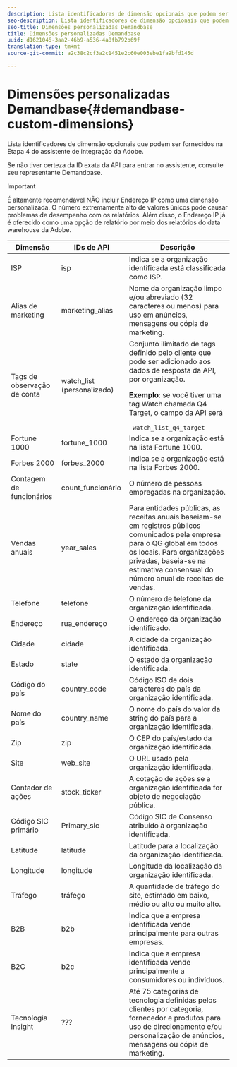 ```yaml
---
description: Lista identificadores de dimensão opcionais que podem ser fornecidos na Etapa 4 do assistente de integração da Adobe.
seo-description: Lista identificadores de dimensão opcionais que podem ser fornecidos na Etapa 4 do assistente de integração da Adobe.
seo-title: Dimensões personalizadas Demandbase
title: Dimensões personalizadas Demandbase
uuid: d1621046-3aa2-46b9-a536-4a8fb792b69f
translation-type: tm+mt
source-git-commit: a2c38c2cf3a2c1451e2c60e003ebe1fa9bfd145d

---
```



# Dimensões personalizadas Demandbase{#demandbase-custom-dimensions}

Lista identificadores de dimensão opcionais que podem ser fornecidos na Etapa 4 do assistente de integração da Adobe.

Se não tiver certeza da ID exata da API para entrar no assistente, consulte seu representante Demandbase.

>[!IMPORTANT]
>
>É altamente recomendável NÃO incluir Endereço IP como uma dimensão personalizada. O número extremamente alto de valores únicos pode causar problemas de desempenho com os relatórios. Além disso, o Endereço IP já é oferecido como uma opção de relatório por meio dos relatórios do data warehouse da Adobe.

<table id="table_3B44A18BE5FE45BC83389F89B48D9B97"> 
 <thead> 
  <tr> 
   <th colname="col1" class="entry"> Dimensão </th> 
   <th colname="col2" class="entry"> IDs de API </th> 
   <th colname="col3" class="entry"> Descrição </th> 
  </tr>
 </thead>
 <tbody> 
  <tr> 
   <td colname="col1"> ISP </td> 
   <td colname="col2"> isp </td> 
   <td colname="col3"> Indica se a organização identificada está classificada como ISP. </td> 
  </tr> 
  <tr> 
   <td colname="col1"> Alias de marketing </td> 
   <td colname="col2"> marketing_alias </td> 
   <td colname="col3"> Nome da organização limpo e/ou abreviado (32 caracteres ou menos) para uso em anúncios, mensagens ou cópia de marketing. </td> 
  </tr> 
  <tr> 
   <td colname="col1"> Tags de observação de conta </td> 
   <td colname="col2"> watch_list (personalizado) </td> 
   <td colname="col3">Conjunto ilimitado de tags definido pelo cliente que pode ser adicionado aos dados de resposta da API, por organização. <p><b>Exemplo</b>: se você tiver uma tag Watch chamada Q4 Target, o campo da API será </p> <code> watch_list_q4_target</code> </td> 
  </tr> 
  <tr> 
   <td colname="col1"> Fortune 1000 </td> 
   <td colname="col2"> fortune_1000 </td> 
   <td colname="col3"> Indica se a organização está na lista Fortune 1000. </td> 
  </tr> 
  <tr> 
   <td colname="col1"> Forbes 2000 </td> 
   <td colname="col2"> forbes_2000 </td> 
   <td colname="col3"> Indica se a organização está na lista Forbes 2000. </td> 
  </tr> 
  <tr> 
   <td colname="col1"> Contagem de funcionários </td> 
   <td colname="col2"> count_funcionário </td> 
   <td colname="col3"> O número de pessoas empregadas na organização. </td> 
  </tr> 
  <tr> 
   <td colname="col1"> Vendas anuais </td> 
   <td colname="col2"> year_sales </td> 
   <td colname="col3"> Para entidades públicas, as receitas anuais baseiam-se em registros públicos comunicados pela empresa para o QG global em todos os locais. Para organizações privadas, baseia-se na estimativa consensual do número anual de receitas de vendas. </td> 
  </tr> 
  <tr> 
   <td colname="col1"> Telefone </td> 
   <td colname="col2"> telefone </td> 
   <td colname="col3"> O número de telefone da organização identificada. </td> 
  </tr> 
  <tr> 
   <td colname="col1"> Endereço </td> 
   <td colname="col2"> rua_endereço </td> 
   <td colname="col3"> O endereço da organização identificado. </td> 
  </tr> 
  <tr> 
   <td colname="col1"> Cidade </td> 
   <td colname="col2"> cidade </td> 
   <td colname="col3"> A cidade da organização identificada. </td> 
  </tr> 
  <tr> 
   <td colname="col1"> Estado </td> 
   <td colname="col2"> state </td> 
   <td colname="col3"> O estado da organização identificada. </td> 
  </tr> 
  <tr> 
   <td colname="col1"> Código do país </td> 
   <td colname="col2"> country_code </td> 
   <td colname="col3"> Código ISO de dois caracteres do país da organização identificada. </td> 
  </tr> 
  <tr> 
   <td colname="col1"> Nome do país </td> 
   <td colname="col2"> country_name </td> 
   <td colname="col3"> O nome do país do valor da string do país para a organização identificada. </td> 
  </tr> 
  <tr> 
   <td colname="col1"> Zip </td> 
   <td colname="col2"> zip </td> 
   <td colname="col3"> O CEP do país/estado da organização identificada. </td> 
  </tr> 
  <tr> 
   <td colname="col1"> Site </td> 
   <td colname="col2"> web_site </td> 
   <td colname="col3"> O URL usado pela organização identificada. </td> 
  </tr> 
  <tr> 
   <td colname="col1"> Contador de ações </td> 
   <td colname="col2"> stock_ticker </td> 
   <td colname="col3"> A cotação de ações se a organização identificada for objeto de negociação pública. </td> 
  </tr> 
  <tr> 
   <td colname="col1"> Código SIC primário </td> 
   <td colname="col2"> Primary_sic </td> 
   <td colname="col3"> Código SIC de Consenso atribuído à organização identificada. </td> 
  </tr> 
  <tr> 
   <td colname="col1"> Latitude </td> 
   <td colname="col2"> latitude </td> 
   <td colname="col3"> Latitude para a localização da organização identificada. </td> 
  </tr> 
  <tr> 
   <td colname="col1"> Longitude </td> 
   <td colname="col2"> longitude </td> 
   <td colname="col3"> Longitude da localização da organização identificada. </td> 
  </tr> 
  <tr> 
   <td colname="col1"> Tráfego </td> 
   <td colname="col2"> tráfego </td> 
   <td colname="col3"> A quantidade de tráfego do site, estimado em baixo, médio ou alto ou muito alto. </td> 
  </tr> 
  <tr> 
   <td colname="col1"> B2B </td> 
   <td colname="col2"> b2b </td> 
   <td colname="col3"> Indica que a empresa identificada vende principalmente para outras empresas. </td> 
  </tr> 
  <tr> 
   <td colname="col1"> B2C </td> 
   <td colname="col2"> b2c </td> 
   <td colname="col3"> Indica que a empresa identificada vende principalmente a consumidores ou indivíduos. </td> 
  </tr> 
  <tr> 
   <td colname="col1"> Tecnologia Insight </td> 
   <td colname="col2"> ??? </td> 
   <td colname="col3"> Até 75 categorias de tecnologia definidas pelos clientes por categoria, fornecedor e produtos para uso de direcionamento e/ou personalização de anúncios, mensagens ou cópia de marketing. </td> 
  </tr> 
 </tbody> 
</table>


